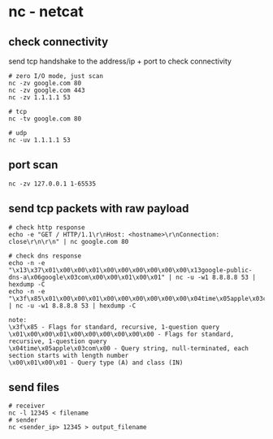 # nc - netcat
## check connectivity
send tcp handshake to the address/ip + port to check connectivity
```
# zero I/O mode, just scan
nc -zv google.com 80
nc -zv google.com 443
nc -zv 1.1.1.1 53

# tcp
nc -tv google.com 80

# udp
nc -uv 1.1.1.1 53

```

## port scan
```
nc -zv 127.0.0.1 1-65535
```

## send tcp packets with raw payload
```
# check http response
echo -e "GET / HTTP/1.1\r\nHost: <hostname>\r\nConnection: close\r\n\r\n" | nc google.com 80

# check dns response
echo -n -e "\x13\x37\x01\x00\x00\x01\x00\x00\x00\x00\x00\x00\x13google-public-dns-a\x06google\x03com\x00\x00\x01\x00\x01" | nc -u -w1 8.8.8.8 53 | hexdump -C
echo -n -e "\x3f\x85\x01\x00\x00\x01\x00\x00\x00\x00\x00\x00\x04time\x05apple\x03com\x00\x00\x01\x00\x01" | nc -u -w1 8.8.8.8 53 | hexdump -C

note:
\x3f\x85 - Flags for standard, recursive, 1-question query
\x01\x00\x00\x01\x00\x00\x00\x00\x00\x00 - Flags for standard, recursive, 1-question query
\x04time\x05apple\x03com\x00 - Query string, null-terminated, each section starts with length number
\x00\x01\x00\x01 - Query type (A) and class (IN)
```

## send files
```
# receiver
nc -l 12345 < filename
# sender
nc <sender_ip> 12345 > output_filename
```
